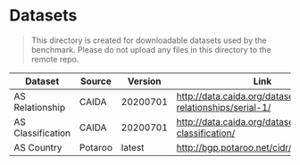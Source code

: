 # Datasets

> This directory is created for downloadable datasets used by the benchmark.
> Please do not upload any files in this directory to the remote repo.

| Dataset | Source | Version | Link |
| ------- | ------ | ------- | ---- |
| AS Relationship | CAIDA | 20200701 | <http://data.caida.org/datasets/as-relationships/serial-1/> |
| AS Classification | CAIDA | 20200701 | <http://data.caida.org/datasets/as-classification/> |
| AS Country | Potaroo | latest | <http://bgp.potaroo.net/cidr/autnums.html> |

